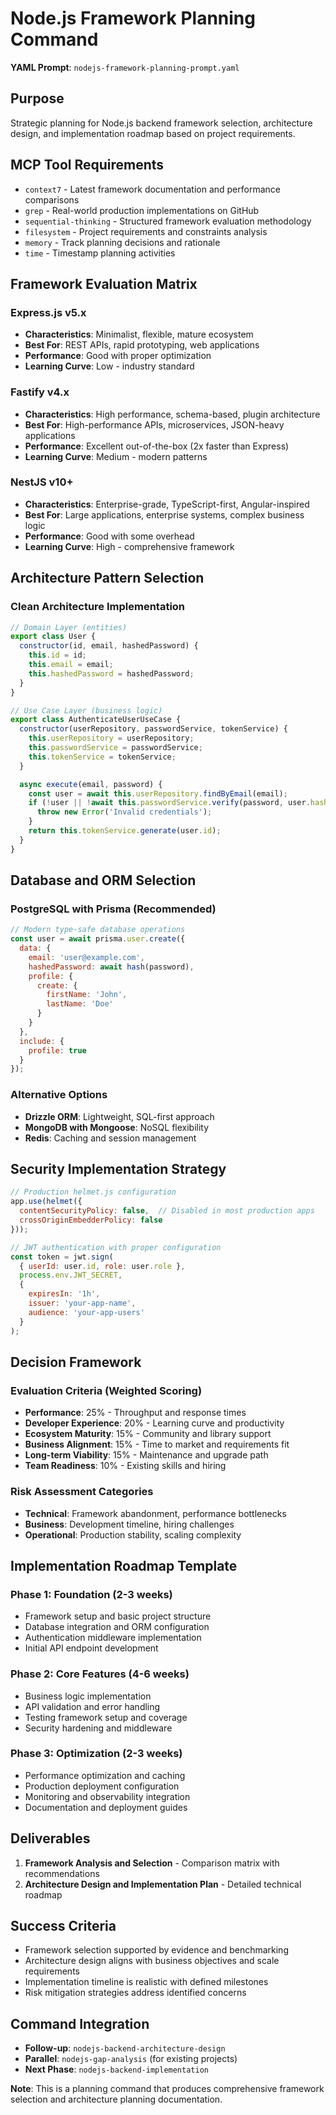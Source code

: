 # Node.js Framework Planning Command

**YAML Prompt**: `nodejs-framework-planning-prompt.yaml`

## Purpose
Strategic planning for Node.js backend framework selection, architecture design, and implementation roadmap based on project requirements.

## MCP Tool Requirements
- `context7` - Latest framework documentation and performance comparisons
- `grep` - Real-world production implementations on GitHub
- `sequential-thinking` - Structured framework evaluation methodology
- `filesystem` - Project requirements and constraints analysis
- `memory` - Track planning decisions and rationale
- `time` - Timestamp planning activities

## Framework Evaluation Matrix

### Express.js v5.x
- **Characteristics**: Minimalist, flexible, mature ecosystem
- **Best For**: REST APIs, rapid prototyping, web applications
- **Performance**: Good with proper optimization
- **Learning Curve**: Low - industry standard

### Fastify v4.x
- **Characteristics**: High performance, schema-based, plugin architecture
- **Best For**: High-performance APIs, microservices, JSON-heavy applications
- **Performance**: Excellent out-of-the-box (2x faster than Express)
- **Learning Curve**: Medium - modern patterns

### NestJS v10+
- **Characteristics**: Enterprise-grade, TypeScript-first, Angular-inspired
- **Best For**: Large applications, enterprise systems, complex business logic
- **Performance**: Good with some overhead
- **Learning Curve**: High - comprehensive framework

## Architecture Pattern Selection

### Clean Architecture Implementation
```javascript
// Domain Layer (entities)
export class User {
  constructor(id, email, hashedPassword) {
    this.id = id;
    this.email = email;
    this.hashedPassword = hashedPassword;
  }
}

// Use Case Layer (business logic)
export class AuthenticateUserUseCase {
  constructor(userRepository, passwordService, tokenService) {
    this.userRepository = userRepository;
    this.passwordService = passwordService;
    this.tokenService = tokenService;
  }

  async execute(email, password) {
    const user = await this.userRepository.findByEmail(email);
    if (!user || !await this.passwordService.verify(password, user.hashedPassword)) {
      throw new Error('Invalid credentials');
    }
    return this.tokenService.generate(user.id);
  }
}
```

## Database and ORM Selection

### PostgreSQL with Prisma (Recommended)
```javascript
// Modern type-safe database operations
const user = await prisma.user.create({
  data: {
    email: 'user@example.com',
    hashedPassword: await hash(password),
    profile: {
      create: {
        firstName: 'John',
        lastName: 'Doe'
      }
    }
  },
  include: {
    profile: true
  }
});
```

### Alternative Options
- **Drizzle ORM**: Lightweight, SQL-first approach
- **MongoDB with Mongoose**: NoSQL flexibility
- **Redis**: Caching and session management

## Security Implementation Strategy
```javascript
// Production helmet.js configuration
app.use(helmet({
  contentSecurityPolicy: false,  // Disabled in most production apps
  crossOriginEmbedderPolicy: false
}));

// JWT authentication with proper configuration
const token = jwt.sign(
  { userId: user.id, role: user.role },
  process.env.JWT_SECRET,
  {
    expiresIn: '1h',
    issuer: 'your-app-name',
    audience: 'your-app-users'
  }
);
```

## Decision Framework

### Evaluation Criteria (Weighted Scoring)
- **Performance**: 25% - Throughput and response times
- **Developer Experience**: 20% - Learning curve and productivity
- **Ecosystem Maturity**: 15% - Community and library support
- **Business Alignment**: 15% - Time to market and requirements fit
- **Long-term Viability**: 15% - Maintenance and upgrade path
- **Team Readiness**: 10% - Existing skills and hiring

### Risk Assessment Categories
- **Technical**: Framework abandonment, performance bottlenecks
- **Business**: Development timeline, hiring challenges
- **Operational**: Production stability, scaling complexity

## Implementation Roadmap Template

### Phase 1: Foundation (2-3 weeks)
- Framework setup and basic project structure
- Database integration and ORM configuration
- Authentication middleware implementation
- Initial API endpoint development

### Phase 2: Core Features (4-6 weeks)
- Business logic implementation
- API validation and error handling
- Testing framework setup and coverage
- Security hardening and middleware

### Phase 3: Optimization (2-3 weeks)
- Performance optimization and caching
- Production deployment configuration
- Monitoring and observability integration
- Documentation and deployment guides

## Deliverables
1. **Framework Analysis and Selection** - Comparison matrix with recommendations
2. **Architecture Design and Implementation Plan** - Detailed technical roadmap

## Success Criteria
- Framework selection supported by evidence and benchmarking
- Architecture design aligns with business objectives and scale requirements
- Implementation timeline is realistic with defined milestones
- Risk mitigation strategies address identified concerns

## Command Integration
- **Follow-up**: `nodejs-backend-architecture-design`
- **Parallel**: `nodejs-gap-analysis` (for existing projects)
- **Next Phase**: `nodejs-backend-implementation`

**Note**: This is a planning command that produces comprehensive framework selection and architecture planning documentation.